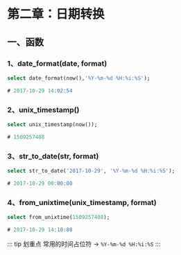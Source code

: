 # 第二章：日期转换

## 一、函数
### 1、date_format(date, format)
```sql
select date_format(now(),'%Y-%m-%d %H:%i:%S');

# 2017-10-29 14:02:54
```

### 2、unix_timestamp()
```sql
select unix_timestamp(now()); 

# 1509257408
```

### 3、str_to_date(str, format)
```sql
select str_to_date('2017-10-29', '%Y-%m-%d %H:%i:%S');

# 2017-10-29 00:00:00
```

### 4、from_unixtime(unix_timestamp, format)
```sql
select from_unixtime(1509257408); 

# 2017-10-29 14:10:08
```

::: tip 划重点
常用的时间占位符 -> `%Y-%m-%d %H:%i:%S`
:::